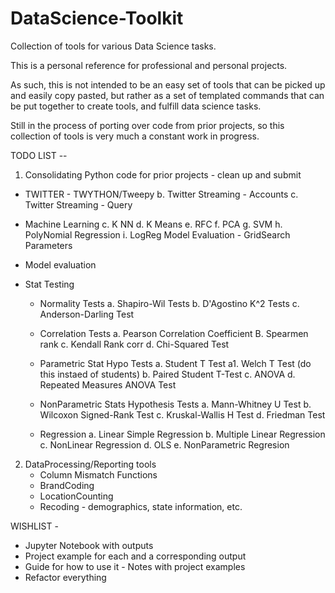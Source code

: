 # DataScience-Toolkit

Collection of tools for various Data Science tasks.

This is a personal reference for professional and personal projects.

As such, this is not intended to be an easy set of tools that can be picked up and easily copy pasted, but rather as a set of templated commands that can be put together to create tools, and fulfill data science tasks.

Still in the process of porting over code from prior projects, so this collection of tools is very much a constant work in progress.

TODO LIST --
1. Consolidating Python code for prior projects - clean up and submit
  - TWITTER - TWYTHON/Tweepy
    b. Twitter Streaming - Accounts
    c. Twitter Streaming - Query


  - Machine Learning
    c. K NN
    d. K Means
    e. RFC
    f. PCA
    g. SVM
    h. PolyNomial Regression
    i. LogReg Model Evaluation - GridSearch Parameters

  - Model evaluation

  - Stat Testing
    - Normality Tests
       a. Shapiro-Wil Tests
       b. D'Agostino K^2 Tests
       c. Anderson-Darling Test

    - Correlation Tests
        a. Pearson Correlation Coefficient
        B. Spearmen rank
        c. Kendall Rank corr
        d. Chi-Squared Test

    - Parametric Stat Hypo Tests
        a. Student T Test
        a1. Welch T Test (do this instaed of students)
        b. Paired Student T-Test
        c. ANOVA
        d. Repeated Measures ANOVA Test

    - NonParametric Stats Hypothesis Tests
        a. Mann-Whitney U Test
        b. Wilcoxon Signed-Rank Test
        c. Kruskal-Wallis H Test
        d. Friedman Test

    - Regression
        a. Linear Simple Regression
        b. Multiple Linear Regression
        c. NonLinear Regression
        d. OLS
        e. NonParametric Regresion


2. DataProcessing/Reporting tools
    - Column Mismatch Functions
    - BrandCoding
    - LocationCounting
    - Recoding - demographics, state information, etc.


WISHLIST -
  - Jupyter Notebook with outputs
  - Project example for each and a corresponding output
  - Guide for how to use it - Notes with project examples
  - Refactor everything
